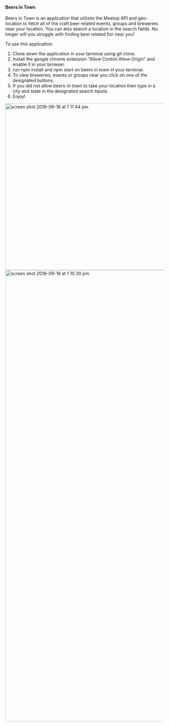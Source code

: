 #### Beers In Town

Beers in Town is an application that utilizes the Meetup API and geo-location to fetch all of the craft beer related events, groups and breweries near your location. You can also search a location in the search fields. No longer will you struggle with finding beer related fun near you!

To use this application:

1. Clone down the application in your terminal using git clone.
2. Install the google chrome extension "Allow Control Allow Origin" and enable it in your browser.
3. run npm install and npm start on beers in town in your terminal.
4. To view breweries, events or groups near you click on one of the designated buttons.
5. If you did not allow beers-in town to take your location then type in a city and state in the designated search inputs.
6. Enjoy!


<img width="530" alt="screen shot 2018-09-18 at 1 11 44 pm" src="https://user-images.githubusercontent.com/29244492/45711235-2523ad00-bb46-11e8-8d82-edf3a7ce4a8d.png">


<img width="1436" alt="screen shot 2018-09-18 at 1 10 30 pm" src="https://user-images.githubusercontent.com/29244492/45711268-44bad580-bb46-11e8-8afa-edf9b2c19a05.png">
